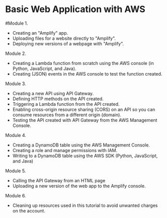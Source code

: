 # Basic Web Application with AWS

#Module 1.
- Creating an "Amplify" app.
- Uploading files for a website directly to "Amplify".
- Deploying new versions of a webpage with "Amplify".


Module 2.
- Creating a Lambda function from scratch using the AWS console (in Python, JavaScript, and Java).
- Creating (JSON) events in the AWS console to test the function created.

Module 3.
- Creating a new API using API Gateway.
- Defining HTTP methods on the API created.
- Triggering a Lambda function from the API created.
- Enabling cross-origin resource sharing (CORS) on an API so you can consume resources from a different origin (domain).
- Testing the API created with API Gateway from the AWS Management Console.

Module 4.
- Creating a DynamoDB table using the AWS Management Console.
- Creating a role and manage permissions with IAM.
- Writing to a DynamoDB table using the AWS SDK (Python, JavaScript, and Java)

Module 5.
- Calling the API Gateway from an HTML page
- Uploading a new version of the web app to the Amplify console.

Module 6.
- Cleaning up resources used in this tutorial to avoid unwanted charges on the account.
